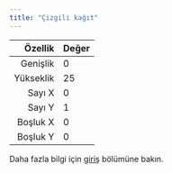 ```yaml
---
title: "Çizgili kağıt"
---
```


|   Özellik | Değer |
| ---------:|:----- |
|  Genişlik | 0     |
| Yükseklik | 25    |
|    Sayı X | 0     |
|    Sayı Y | 1     |
|  Boşluk X | 0     |
|  Boşluk Y | 0     |

Daha fazla bilgi için [giriş](intro) bölümüne bakın.
